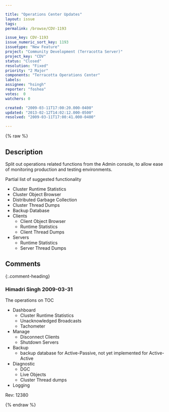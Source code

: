 ```yaml
---

title: "Operations Center Updates"
layout: issue
tags: 
permalink: /browse/CDV-1193

issue_key: CDV-1193
issue_numeric_sort_key: 1193
issuetype: "New Feature"
project: "Community Development (Terracotta Server)"
project_key: "CDV"
status: "Closed"
resolution: "Fixed"
priority: "2 Major"
components: "Terracotta Operations Center"
labels: 
assignee: "hsingh"
reporter: "foshea"
votes:  0
watchers: 0

created: "2009-03-11T17:00:20.000-0400"
updated: "2013-02-12T14:02:12.000-0500"
resolved: "2009-03-11T17:00:41.000-0400"

---
```




{% raw %}



## Description

<div markdown="1" class="description">

Split out operations related functions from the Admin console,  to allow ease of monitoring production and testing environments.

Partial list of suggested functionality
  - Cluster Runtime Statistics
  - Cluster Object Browser
  - Distributed Garbage Collection
  - Cluster Thread Dumps
  - Backup Database
  - Clients
    - Client Object Browser
    - Runtime Statistics
    - Client Thread Dumps
  - Servers
    - Runtime Statistics
    - Server Thread Dumps 

</div>

## Comments


{:.comment-heading}
### **Himadri Singh** <span class="date">2009-03-31</span>

<div markdown="1" class="comment">

The operations on TOC

- Dashboard
    - Cluster Runtime Statistics
    - Unacknowledged Broadcasts
    - Tachometer
- Manage
    - Disconnect Clients
    - Shutdown Servers
- Backup
    - backup database for Active-Passive, not yet implemented for Active-Active
- Diagnostic
    - DGC
    - Live Objects
    - Cluster Thread dumps
- Logging 

Rev: 12380

</div>



{% endraw %}
